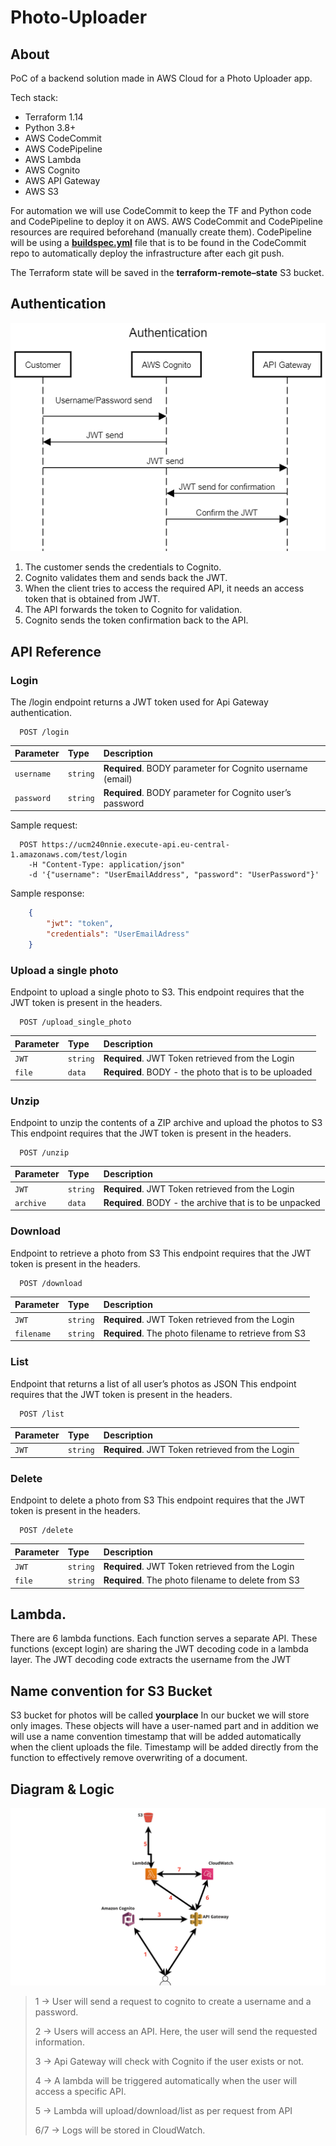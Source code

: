 # Photo-Uploader

## About
PoC of a backend solution made in AWS Cloud for a Photo Uploader app.


Tech stack:
- Terraform 1.14
- Python 3.8+
- AWS CodeCommit
- AWS CodePipeline
- AWS Lambda
- AWS Cognito
- AWS API Gateway
- AWS S3

For automation we will use CodeCommit to keep the TF and Python code and CodePipeline to deploy it on AWS.
AWS CodeCommit and CodePipeline resources are required beforehand (manually create them).
CodePipeline will be using a [**buildspec.yml**](buildspec.yml) file that is to be found in the CodeCommit repo to automatically deploy the infrastructure after each git push.

The Terraform state will be saved in the **terraform-remote–state** S3 bucket.

## Authentication
![Auth](auth.png)

1) The customer sends the credentials to Cognito.
2) Cognito validates them and sends back the JWT.
3) When the client tries to access the required API, it needs an access token that is obtained from JWT.
4) The API forwards the token to Cognito for validation.
5) Cognito sends the token confirmation back to the API.


## API Reference

###  Login
The /login endpoint returns a JWT token used for Api Gateway authentication.

```http
  POST /login
```

| Parameter | Type     | Description                |
| :-------- | :------- | :------------------------- |
| `username` | `string` | **Required**. BODY parameter for Cognito username (email) |
| `password` | `string` | **Required**. BODY parameter for Cognito user’s password |

Sample request:

```http
  POST https://ucm240nnie.execute-api.eu-central-1.amazonaws.com/test/login 
	-H "Content-Type: application/json"
	-d '{"username": "UserEmailAddress", "password": "UserPassword"}'
```

Sample response:

```json
    {
        "jwt": "token",
        "credentials": "UserEmailAdress"
    }

```

### Upload a single photo
Endpoint to upload a single photo to S3.
This endpoint requires that the JWT token is present in the headers.


```http
  POST /upload_single_photo
```

| Parameter | Type     | Description                       |
| :-------- | :------- | :-------------------------------- |
| `JWT`      | `string` | **Required**. JWT Token retrieved from the Login |
| `file`      | `data` | **Required**. BODY - the photo that is to be uploaded |


### Unzip
Endpoint to unzip the contents of a ZIP archive and upload the photos to S3
This endpoint requires that the JWT token is present in the headers.


```http
  POST /unzip
```

| Parameter | Type     | Description                       |
| :-------- | :------- | :-------------------------------- |
| `JWT`      | `string` | **Required**. JWT Token retrieved from the Login |
| `archive` | `data` | **Required**. BODY - the archive that is to be unpacked |


### Download
Endpoint to retrieve a photo from S3
This endpoint requires that the JWT token is present in the headers.


```http
  POST /download
```

| Parameter | Type     | Description                       |
| :-------- | :------- | :-------------------------------- |
| `JWT`      | `string` | **Required**. JWT Token retrieved from the Login |
| `filename` | `string` | **Required**. The photo filename to retrieve from S3 |


### List
Endpoint that returns a list of all user’s photos as JSON
This endpoint requires that the JWT token is present in the headers.

```http
  POST /list
```

| Parameter | Type     | Description                       |
| :-------- | :------- | :-------------------------------- |
| `JWT`      | `string` | **Required**. JWT Token retrieved from the Login |

### Delete
Endpoint to delete a photo from S3
This endpoint requires that the JWT token is present in the headers.


```http
  POST /delete
```

| Parameter | Type     | Description                       |
| :-------- | :------- | :-------------------------------- |
| `JWT`      | `string` | **Required**. JWT Token retrieved from the Login |
| `file` | `string` | **Required**. The photo filename to delete from S3 |

## Lambda.
There are 6 lambda functions. Each function serves a separate API.
These functions (except login) are sharing the JWT decoding code in a lambda layer.
The JWT decoding code extracts the username from the JWT

 
## Name convention for S3 Bucket
 
S3 bucket for photos will be called **yourplace**
In our bucket we will store only images. These objects will have a user-named part and in addition we will use a name convention timestamp that will be added automatically when the client uploads the file.
Timestamp will be added directly from the function to effectively remove overwriting of a document.


## Diagram & Logic

![Diagram](diagram.png)

>1 -> User will send a request to cognito to create a username and a password.
> 
>2 -> Users will access an API. Here, the user will send the requested information.
> 
>3 -> Api Gateway will check with Cognito if the user exists or not.
> 
>4 -> A lambda will be triggered automatically when the user will access a specific API.
> 
>5 -> Lambda will upload/download/list as per request from API
> 
>6/7 -> Logs will be stored in CloudWatch.
